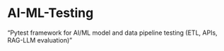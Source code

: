 # AI-ML-Testing
“Pytest framework for AI/ML model and data pipeline testing (ETL, APIs, RAG-LLM evaluation)”
